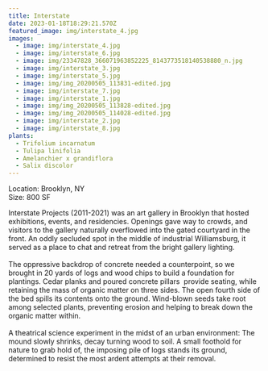 ```yaml
---
title: Interstate
date: 2023-01-18T18:29:21.570Z
featured_image: img/interstate_4.jpg
images:
  - image: img/interstate_4.jpg
  - image: img/interstate_6.jpg
  - image: img/23347828_366071963852225_8143773518140538880_n.jpg
  - image: img/interstate_3.jpg
  - image: img/interstate_5.jpg
  - image: img/img_20200505_113831-edited.jpg
  - image: img/interstate_7.jpg
  - image: img/interstate_1.jpg
  - image: img/img_20200505_113828-edited.jpg
  - image: img/img_20200505_114028-edited.jpg
  - image: img/interstate_2.jpg
  - image: img/interstate_8.jpg
plants:
  - Trifolium incarnatum
  - Tulipa linifolia
  - Amelanchier x grandiflora
  - Salix discolor
---
```

L﻿ocation: Brooklyn, NY\
S﻿ize: 800 SF

Interstate Projects (2011-2021) was an art gallery in Brooklyn that hosted exhibitions, events, and residencies. Openings gave way to crowds, and visitors to the gallery naturally overflowed into the gated courtyard in the front. An oddly secluded spot in the middle of industrial Williamsburg, it served as a place to chat and retreat from the bright gallery lighting.\
\
The oppressive backdrop of concrete needed a counterpoint, so we brought in 20 yards of logs and wood chips to build a foundation for plantings. Cedar planks and poured concrete pillars  provide seating, while retaining the mass of organic matter on three sides. The open fourth side of the bed spills its contents onto the ground. Wind-blown seeds take root among selected plants, preventing erosion and helping to break down the organic matter within. \
\
A theatrical science experiment in the midst of an urban environment: The mound slowly shrinks, decay turning wood to soil. A small foothold for nature to grab hold of, the imposing pile of logs stands its ground, determined to resist the most ardent attempts at their removal.